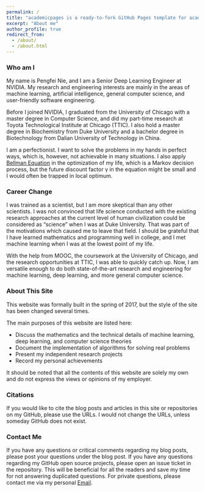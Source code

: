 ```yaml
---
permalink: /
title: "academicpages is a ready-to-fork GitHub Pages template for academic personal websites"
excerpt: "About me"
author_profile: true
redirect_from: 
  - /about/
  - /about.html
---
```


### Who am I

My name is Pengfei Nie, and I am a Senior Deep Learning Engineer at NVIDIA. My research and engineering interests are mainly in the areas of machine learning, artificial intelligence, general computer science, and user-friendly software engineering.

Before I joined NVIDIA, I graduated from the University of Chicago with a master degree in Computer Science, and did my part-time research at Toyota Technological Institute at Chicago (TTIC). I also hold a master degree in Biochemistry from Duke University and a bachelor degree in Biotechnology from Dalian University of Technology in China.

I am a perfectionist. I want to solve the problems in my hands in perfect ways, which is, however, not achievable in many situations. I also apply [Bellman Equation](https://en.wikipedia.org/wiki/Bellman_equation) in the optimization of my life, which is a Markov decision process, but the future discount factor γ in the equation might be small and I would often be trapped in local optimum.

### Career Change

I was trained as a scientist, but I am more skeptical than any other scientists. I was not convinced that life science conducted with the existing research approaches at the current level of human civilization could be considered as “science” when I was at Duke University. That was part of the motivations which caused me to leave that field. I should be grateful that I have learned mathematics and programming well in college, and I met machine learning when I was at the lowest point of my life.

With the help from MOOC, the coursework at the University of Chicago, and the research opportunities at TTIC, I was able to quickly catch up. Now, I am versatile enough to do both state-of-the-art research and engineering for machine learning, deep learning, and more general computer science.

### About This Site

This website was formally built in the spring of 2017, but the style of the site has been changed several times.

The main purposes of this website are listed here:

- Discuss the mathematics and the technical details of machine learning, deep learning, and computer science theories
- Document the implementation of algorithms for solving real problems
- Present my independent research projects
- Record my personal achievements

It should be noted that all the contents of this website are solely my own and do not express the views or opinions of my employer.

### Citations

If you would like to cite the blog posts and articles in this site or repositories on my GitHub, please use the URLs. I would not change the URLs, unless someday GitHub does not exist.

### Contact Me

If you have any questions or critical comments regarding my blog posts, please post your questions under the blog post. If you have any questions regarding my GitHub open source projects, please open an issue ticket in the repository. This will be beneficial for all the readers and save my time for not answering duplicated questions. For private questions, please contact me via my personal [Email](mailto:pfnie@yahoo.com).
